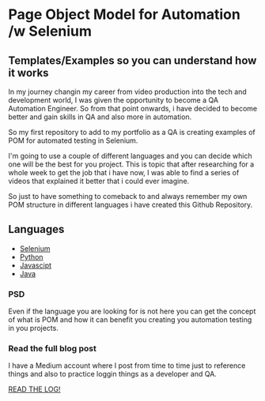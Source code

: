# Page Object Model for Automation /w Selenium
## Templates/Examples so you can understand how it works


In my journey changin my career from video production into the tech
and development world, I was given the opportunity to become a 
QA Automation Engineer. So from that point onwards, i have decided to become
better and gain skills in QA and also more in automation.

So my first repository to add to my portfolio as a QA is creating examples
of POM for automated testing in Selenium.

I'm going to use a couple of different languages and you can decide which one
will be the best for you project. This is topic that after researching for a whole week
to get the job that i have now, I was able to find a series of videos that explained it
better that i could ever imagine.

So just to have something to comeback to and always remember my own POM structure in different
languages i have created this Github Repository.

## Languages
- [Selenium]()
- [Python]()
- [Javascipt]()
- [Java]()

### PSD
Even if the language you are looking for is not here you can get the concept of what is POM
and how it can benefit you creating you automation testing in you projects.

### Read the full blog post
I have a Medium account where I post from time to time just to reference things and also
to practice loggin things as a developer and QA.

[READ THE LOG!](https://medium.com/@obedlaws_logs)

